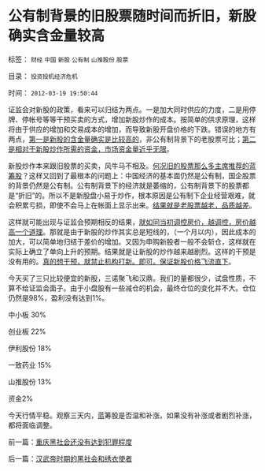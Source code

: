 # 公有制背景的旧股票随时间而折旧，新股确实含金量较高

标签： `财经` `中国` `新股` `公有制` `山推股份` `股票` 

目录： `投资投机经济危机`

时间： `2012-03-19 19:50:44`

证监会对新股的政策，看来可以归结为两点。一是加大同时供应的力度，二是用停牌、停帐号等等干预买卖的方式，增加新股炒作的成本。按简单的供求原理，这样将由于供应的增加和交易成本的增加，而导致新股开盘价格的下跌。错误的地方有两点，[第一是新股的含金量确实是比较高的](../../../2012/3/7/股市投资怎样才能发扬雷锋精神？.md)，非公有制背景下的老股票可比；[第二是相对于新股炒作所需的资金，市场资金量近乎无限](../../../2012/1/11/炒新是股市投资；打新是政策食利.md)。

新股炒作本来跟旧股票的买卖，风牛马不相及。[何况旧的股票那么多主席推荐的蓝筹股](../../../2012/2/7/国企可以上市，政府也就可以上市，必定更“蓝筹”.md)？这样又回到了最根本的问题上：中国经济的基本面仍然是公有制，国企股票的背景仍然是公有制。公有制背景下的经济就是萎缩的，公有制背景下的股票都是“折旧”的。所以不是新股盘小易于炒作，根本原因是公有制下企业经营艰难，就会积累亏损，即使不会马上在帐面上显示出来。[结果就是老股票越老，品质越差](../../../2012/1/9/特权经济下的民企市盈率无限高！.md)。

这样就可能出现与证监会预期相反的结果，[就如同当初调控房价，越调控，房价越高一个道理](../../../2009/7/17/高房价喜洋洋后是谁的血泪在飞.md)。那就是由于新股的炒作其实总是短线的，（一个月以内），因此成本的加大，可以简单地归结于差价的增加。又因为申购新股者一般不会斩仓，这样就在实际上确立了单向上升的预期。结果就是让新股的炒作越来越剧烈。这样的干预是没有用的。[真的想干预，就禁止机构打新。即可。保证新股价格飞流直下](../../../2012/2/9/禁止机构打新股，新股“高价”将暴跌.md)。

今天买了三只比较便宜的新股，三诺聚飞和汉鼎。我们的量都很少，试盘性质，不算不给证监会面子。由于小盘股有一些减仓的机会，最终仓位的变化并不大。仓位仍然是98%，盈利没有达到1%。

中小板 30%

创业板 22%

伊利股份 18%

一致药业 15%

山推股份 13%

资金2%

今天行情平稳。观察三天内，蓝筹股是否温和补涨。如果没有补涨或者剧烈补涨，都将面临调整。



前一篇：[重庆黑社会还没有达到犯罪程度](../../../2012/3/19/重庆黑社会还没有达到犯罪程度.md)

后一篇：[汉武帝时期的黑社会和绣衣使者](../../../2012/3/20/汉武帝时期的黑社会和绣衣使者.md)